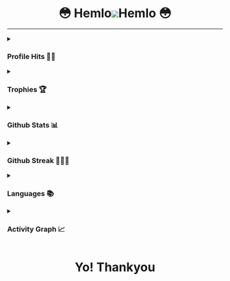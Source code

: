 <h1 align="center">😳 Hemlo<img src="https://media.giphy.com/media/LOgudBrZBvt7zym6ag/giphy.gif">Hemlo 😳</h1>

---
<details><summary><h3>Profile Hits 🥷🏻</h3></summary>
  
 [![Hits](https://hits.seeyoufarm.com/api/count/incr/badge.svg?url=https%3A%2F%2Fgithub.com%2FKartikRajOfficial&count_bg=%2393A5EC&title_bg=%237B0C0C&icon=dependabot.svg&icon_color=%23E4EBF0&title=hits&edge_flat=false)](KartikRajOfficial.github.io)

</details>

<details><summary><h3>Trophies 🏆</h3></summary>
  
  [![Github Trophies](https://github-profile-trophy.vercel.app/?username=KartikRajofficial&theme=transparent&no-bg=true&margin-w=15&margin-h=10&row=1&column=6&count_private=true)](https://kartikrajofficial.com)

</details>

<details><summary><h3>Github Stats 📊</h3></summary>

  [![My github stats](https://github-readme-stats.vercel.app/api?username=KartikRajofficial&count_private=true&show_icons=true&theme=radical&include_all_commits=true&custom_title='s+Github+Stats)](https://t.me/kartikrajofficial)

</details>

<details><summary><h3>Github Streak 👨🏻‍💻</h3></summary>

  [![GitHub Streak](https://streak-stats.demolab.com?user=kartikrajofficial&theme=radical&border_radius=5&date_format=j%20M%5B%20Y%5D&fire=FF8100)](https://kartikrajofficial.com)

</details>

<details><summary><h3>Languages 📚</h3></summary>

  [![Top Langs](https://github-readme-stats.vercel.app/api/top-langs/?username=kartkrajofficial&langs_count=10&layout=compact&theme=transparent)](https://github.com/KartikRajofficial/)

</details>

<details><summary><h3>Activity Graph 📈</h3></summary>

  [![Activity graph](https://github-readme-activity-graph.cyclic.app/graph?username=KartikRajOfficial&theme=react&area=true)](https://kartikrajofficial.com)

</details>

<h1 align="center">Yo! Thankyou  </h1>
